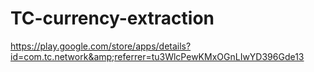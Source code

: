 # TC-currency-extraction
https://play.google.com/store/apps/details?id=com.tc.network&amp;referrer=tu3WlcPewKMxOGnLIwYD396Gde13
